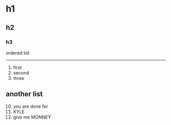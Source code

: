 # h1
## h2 
### h3
ordered list 
***
1. first
2. second
3. three

another list
--- 
10. you are done for
9. KYLE
1. give me MONNEY
